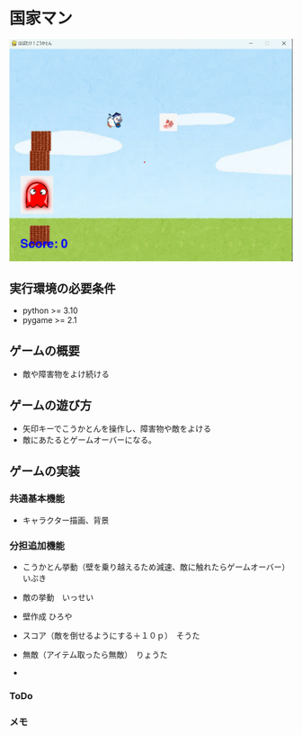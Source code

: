 # 国家マン

![title](fig/screen_shot.png)

## 実行環境の必要条件
* python >= 3.10
* pygame >= 2.1

## ゲームの概要
* 敵や障害物をよけ続ける

## ゲームの遊び方
* 矢印キーでこうかとんを操作し、障害物や敵をよける
* 敵にあたるとゲームオーバーになる。

## ゲームの実装
### 共通基本機能
* キャラクター描画、背景

### 分担追加機能
* こうかとん挙動（壁を乗り越えるため減速、敵に触れたらゲームオーバー）　いぶき
* 敵の挙動　いっせい
* 壁作成 ひろや
* スコア（敵を倒せるようにする＋１０ｐ）　そうた
* 無敵（アイテム取ったら無敵）　りょうた

* 
### ToDo


### メモ

